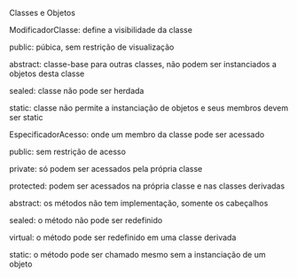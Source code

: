 Classes e Objetos 


ModificadorClasse: define a visibilidade da classe 

public: púbica, sem restrição de visualização

abstract: classe-base para outras classes, não podem ser instanciados a objetos desta classe

sealed: classe não pode ser herdada

static: classe não permite a instanciação de objetos e seus membros devem ser static

EspecificadorAcesso: onde um membro da classe pode ser acessado 

public: sem restrição de acesso

private: só podem ser acessados pela própria classe 

protected: podem ser acessados na própria classe e nas classes derivadas

abstract: os métodos não tem implementação, somente os cabeçalhos

sealed: o método não pode ser redefinido

virtual: o método pode ser redefinido em uma classe derivada

static: o método pode ser chamado mesmo sem a instanciação de um objeto

